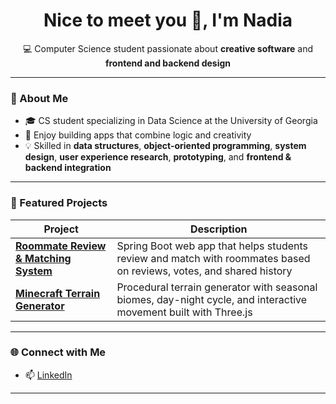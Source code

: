<h1 align="center">Nice to meet you 👋, I'm Nadia</h1>

<p align="center">
💻 Computer Science student passionate about <b>creative software</b> and <b>frontend and backend design</b>
</p>

---

### 📝 About Me
- 🎓 CS student specializing in Data Science at the University of Georgia
- 🚀 Enjoy building apps that combine logic and creativity  
- 💡 Skilled in **data structures**, **object-oriented programming**, **system design**, **user experience research**, **prototyping**, and **frontend & backend integration**

---

### 🔗 Featured Projects

| Project | Description |
|---------|-------------|
| [**Roommate Review & Matching System**](https://github.com/nai50915/roommate-matching) | Spring Boot web app that helps students review and match with roommates based on reviews, votes, and shared history |
| [**Minecraft Terrain Generator**](https://github.com/nai50915/minecraft-terrain-generator) | Procedural terrain generator with seasonal biomes, day-night cycle, and interactive movement built with Three.js |

---

### 🌐 Connect with Me
- 📫 [LinkedIn](https://linkedin.com/in/nadia-i/)  

---
